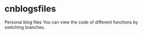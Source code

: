 # cnblogsfiles
Personal blog files
You can view the code of different functions by switching branches.
